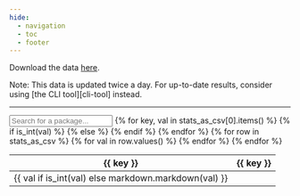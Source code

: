```yaml
---
hide:
  - navigation
  - toc
  - footer
---
```


Download the data <a href="../stats_as_csv.csv" title="Download the data as a .csv file">here</a>.

Note: This data is updated twice a day. For up-to-date results, consider using
[the CLI tool][cli-tool] instead.

---

<input type="text" id="statsTableFilterInput" onkeyup="filterTable()" placeholder="Search for a package...">

<table id="statsTable">
  <thead>
    <tr>
      {% for key, val in stats_as_csv[0].items() %}
        {% if is_int(val) %}
          <th data-sort-method="number">{{ key }}</th>
        {% else %}
          <th>{{ key }}</th>
        {% endif %}
      {% endfor %}
    </tr>
  </thead>
  <tbody>
    {% for row in stats_as_csv %}
      <tr>
        {% for val in row.values() %}
          <td>{{ val if is_int(val) else markdown.markdown(val) }}</td>
        {% endfor %}
      </tr>
    {% endfor %}
  </tbody>
</table>
